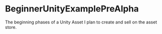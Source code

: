 # BeginnerUnityExamplePreAlpha
The beginning phases of a Unity Asset I plan to create and sell on the asset store. 
